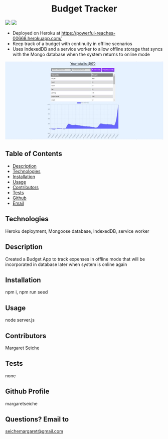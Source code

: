 <h1 align="center">Budget Tracker</h1>

<!-- PROJECT BADGES -->
![](https://img.shields.io/badge/Number%20of%20Contributors-1-blue)
![](https://img.shields.io/badge/License-MIT-red)

* Deployed on Heroku at https://powerful-reaches-00668.herokuapp.com/
* Keep track of a budget with continuity in offline scenarios 
* Uses IndexedDB and a service worker to allow offline storage that syncs with the Mongo database when the system returns to online mode

![tes](budget.JPG)   

## Table of Contents
* [Description](#Description)
* [Technologies](#Technologies)
* [Installation](#Installation)
* [Usage](#Usage)
* [Contributors](#Contributors)
* [Tests](#Tests)
* [Github](#Github)
* [Email](#Email)

## Technologies
Heroku deployment, Mongoose database, IndexedDB, service worker

## Description
Created a Budget App to track expenses in offline mode that will be incorporated in database later when system is online again 

## Installation
npm i, npm run seed

## Usage
node server.js

## Contributors
Margaret Seiche

## Tests
none

## Github Profile
margaretseiche

## Questions? Email to     
seichemargaret@gmail.com
           
